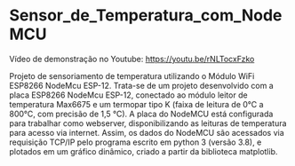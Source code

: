 # Sensor_de_Temperatura_com_NodeMCU

Vídeo de demonstração no Youtube: https://youtu.be/rNLTocxFzko

Projeto de sensoriamento de temperatura utilizando o Módulo WiFi ESP8266 NodeMcu ESP-12.
Trata-se de um projeto desenvolvido com a placa ESP8266 NodeMcu ESP-12, conectado ao módulo leitor de temperatura Max6675 e um termopar tipo K (faixa de leitura de 0°C a 800°C, com precisão de 1,5 °C). A placa do NodeMCU está configurada para trabalhar como webserver, disponibilizando as leituras de temperatura para acesso via internet. Assim, os dados do NodeMCU são acessados via requisição TCP/IP pelo programa escrito em python 3 (versão 3.8), e plotados em um gráfico dinâmico, criado a partir da biblioteca matplotlib.
